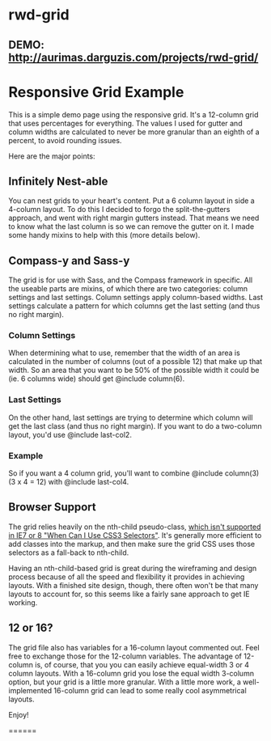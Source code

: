 # rwd-grid
## DEMO: http://aurimas.darguzis.com/projects/rwd-grid/

# Responsive Grid Example

This is a simple demo page using the responsive grid. It's a 12-column grid that uses percentages for everything. The values I used for gutter and column widths are calculated to never be more granular than an eighth of a percent, to avoid rounding issues.

Here are the major points:

## Infinitely Nest-able

You can nest grids to your heart's content. Put a 6 column layout in side a 4-column layout. To do this I decided to forgo the split-the-gutters approach, and went with right margin gutters instead. That means we need to know what the last column is so we can remove the gutter on it. I made some handy mixins to help with this (more details below).

## Compass-y and Sass-y

The grid is for use with Sass, and the Compass framework in specific. All the useable parts are mixins, of which there are two categories: column settings and last settings. Column settings apply column-based widths. Last settings calculate a pattern for which columns get the last setting (and thus no right margin).

### Column Settings

When determining what to use, remember that the width of an area is calculated in the number of columns (out of a possible 12) that make up that width. So an area that you want to be 50% of the possible width it could be (ie. 6 columns wide) should get @include column(6).

### Last Settings

On the other hand, last settings are trying to determine which column will get the last class (and thus no right margin). If you want to do a two-column layout, you'd use @include last-col2.

### Example

So if you want a 4 column grid, you'll want to combine @include column(3) (3 x 4 = 12) with @include last-col4.

## Browser Support

The grid relies heavily on the nth-child pseudo-class, [which isn't supported in IE7 or 8 "When Can I Use CSS3 Selectors"](http://caniuse.com/#feat=css-sel3). It's generally more efficient to add classes into the markup, and then make sure the grid CSS uses those selectors as a fall-back to nth-child. 

Having an nth-child-based grid is great during the wireframing and design process because of all the speed and flexibility it provides in achieving layouts. With a finished site design, though, there often won't be that many layouts to account for, so this seems like a fairly sane approach to get IE working.

## 12 or 16?

The grid file also has variables for a 16-column layout commented out. Feel free to exchange those for the 12-column variables. The advantage of 12-column is, of course, that you you can easily achieve equal-width 3 or 4 column layouts. With a 16-column grid you lose the equal width 3-column option, but your grid is a little more granular. With a little more work, a well-implemented 16-column grid can lead to some really cool asymmetrical layouts.

Enjoy!

======
